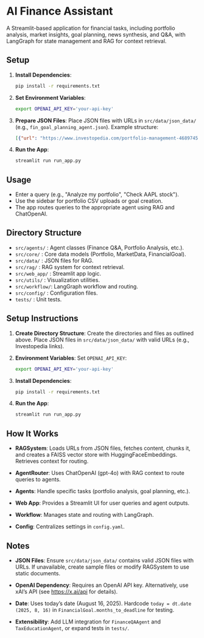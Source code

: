 # AI Finance Assistant

A Streamlit-based application for financial tasks, including portfolio
analysis, market insights, goal planning, news synthesis, and Q&A, with
LangGraph for state management and RAG for context retrieval.

## Setup

1. **Install Dependencies**:
   ```bash
   pip install -r requirements.txt
   ```

2. **Set Environment Variables**:
   ```bash
   export OPENAI_API_KEY='your-api-key'
   ```

3. **Prepare JSON Files**:
   Place JSON files with URLs in `src/data/json_data/` (e.g., `fin_goal_planning_agent.json`).
   Example structure:
   ```json
   [{"url": "https://www.investopedia.com/portfolio-management-4689745"}]
   ```

4. **Run the App**:
   ```bash
   streamlit run run_app.py
   ```

## Usage

- Enter a query (e.g., "Analyze my portfolio", "Check AAPL stock").
- Use the sidebar for portfolio CSV uploads or goal creation.
- The app routes queries to the appropriate agent using RAG and ChatOpenAI.

## Directory Structure

- `src/agents/`  : Agent classes (Finance Q&A, Portfolio Analysis, etc.).
- `src/core/`    : Core data models (Portfolio, MarketData, FinancialGoal).
- `src/data/`    : JSON files for RAG.
- `src/rag/`     : RAG system for context retrieval.
- `src/web_app/` : Streamlit app logic.
- `src/utils/`   : Visualization utilities.
- `src/workflow/`: LangGraph workflow and routing.
- `src/config/`  : Configuration files.
- `tests/`       : Unit tests.

## Setup Instructions

1. **Create Directory Structure**:
   Create the directories and files as outlined above.
   Place JSON files in `src/data/json_data/` with valid URLs (e.g., Investopedia links).

2. **Environment Variables**:
   Set `OPENAI_API_KEY`:
   ```bash
   export OPENAI_API_KEY='your-api-key'
   ```

3. **Install Dependencies**:
   ```bash
   pip install -r requirements.txt
   ```

4. **Run the App**:
   ```bash
   streamlit run run_app.py
   ```

## How It Works

- **RAGSystem**: Loads URLs from JSON files, fetches content, chunks it, and
    creates a FAISS vector store with HuggingFaceEmbeddings. Retrieves context
   	for routing.

- **AgentRouter**: Uses ChatOpenAI (gpt-4o) with RAG context to route queries
    to agents.

- **Agents**: Handle specific tasks (portfolio analysis, goal planning, etc.).

- **Web App**: Provides a Streamlit UI for user queries and agent outputs.

- **Workflow**: Manages state and routing with LangGraph.

- **Config**: Centralizes settings in `config.yaml`.

## Notes

- **JSON Files**: Ensure `src/data/json_data/` contains valid JSON files with
                  URLs. If unavailable, create sample files or modify RAGSystem
				  to use static documents.

- **OpenAI Dependency**: Requires an OpenAI API key. Alternatively, use xAI’s
                         API (see https://x.ai/api for details).

- **Date**: Uses today’s date (August 16, 2025). Hardcode `today = dt.date
            (2025, 8, 16)` in `FinancialGoal.months_to_deadline` for testing.

- **Extensibility**: Add LLM integration for `FinanceQAAgent` and 
                     `TaxEducationAgent`, or expand tests in `tests/`.
